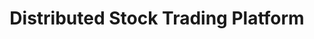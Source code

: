 ---
title: "Distributed Stock Trading Platform"
description: "A distributed stock trading platform in Flask with a leader-based order service that recovers from crashes and keeps data consistent. The frontend uses a thread-safe cache to make stock lookups fast and reliable across multiple replicas."
technologies: ["Python", "Flask", "Docker", "AWS"]
github: "https://github.com/ayushagupta/distributed-stock-trading"
mainImage: "stock-trading.png"
images: ["stock-trading.png"]
features:
  - "Leader-based distributed order service with replication, crash recovery, and log synchronization."
  - "Frontend proxy with thread-safe LRU cache and server-push invalidation for low-latency stock lookups."
  - "Centralized catalog service with CSV persistence and safe concurrent access."
  - "RESTful APIs supporting buy/sell orders and order queries with consistent replication."
technicalChallenges:
  - "Ensuring data consistency and cache coherence across multiple replicas."
  - "Implementing leader election, failover, and crash recovery."
  - "Coordinating multiple services while maintaining low latency and high availability."
---